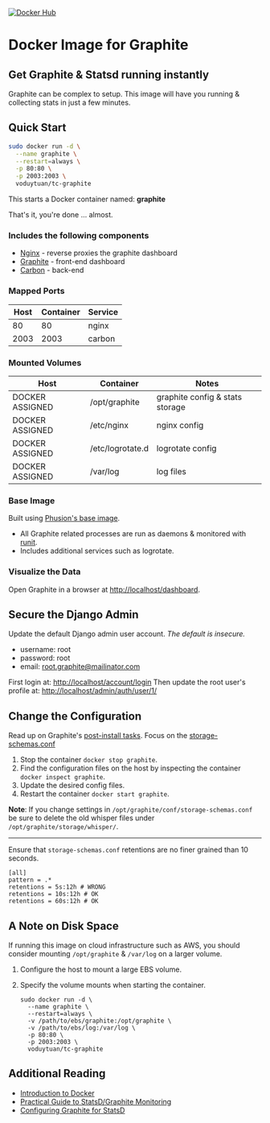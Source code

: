 [![Docker Hub](http://img.shields.io/badge/docker-hub-brightgreen.svg?style=flat)](https://registry.hub.docker.com/u/hopsoft/graphite-statsd/)

# Docker Image for Graphite

## Get Graphite & Statsd running instantly

Graphite can be complex to setup.
This image will have you running & collecting stats in just a few minutes.

## Quick Start

```sh
sudo docker run -d \
  --name graphite \
  --restart=always \
  -p 80:80 \
  -p 2003:2003 \
  voduytuan/tc-graphite
```

This starts a Docker container named: **graphite**

That's it, you're done ... almost.

### Includes the following components

* [Nginx](http://nginx.org/) - reverse proxies the graphite dashboard
* [Graphite](http://graphite.readthedocs.org/en/latest/) - front-end dashboard
* [Carbon](http://graphite.readthedocs.org/en/latest/carbon-daemons.html) - back-end

### Mapped Ports

| Host | Container | Service |
| ---- | --------- | ------- |
|   80 |        80 | nginx   |
| 2003 |      2003 | carbon  |

### Mounted Volumes

| Host              | Container                  | Notes                           |
| ----------------- | -------------------------- | ------------------------------- |
| DOCKER ASSIGNED   | /opt/graphite              | graphite config & stats storage |
| DOCKER ASSIGNED   | /etc/nginx                 | nginx config                    |
| DOCKER ASSIGNED   | /etc/logrotate.d           | logrotate config                |
| DOCKER ASSIGNED   | /var/log                   | log files                       |

### Base Image

Built using [Phusion's base image](https://github.com/phusion/baseimage-docker).

* All Graphite related processes are run as daemons & monitored with [runit](http://smarden.org/runit/).
* Includes additional services such as logrotate.

### Visualize the Data

Open Graphite in a browser at [http://localhost/dashboard](http://localhost/dashboard).

## Secure the Django Admin

Update the default Django admin user account. _The default is insecure._

  * username: root
  * password: root
  * email: root.graphite@mailinator.com

First login at: [http://localhost/account/login](http://localhost/account/login)
Then update the root user's profile at: [http://localhost/admin/auth/user/1/](http://localhost/admin/auth/user/1/)

## Change the Configuration

Read up on Graphite's [post-install tasks](https://graphite.readthedocs.org/en/latest/install.html#post-install-tasks).
Focus on the [storage-schemas.conf](https://graphite.readthedocs.org/en/latest/config-carbon.html#storage-schemas-conf)

1. Stop the container `docker stop graphite`.
1. Find the configuration files on the host by inspecting the container `docker inspect graphite`.
1. Update the desired config files.
1. Restart the container `docker start graphite`.

**Note**: If you change settings in `/opt/graphite/conf/storage-schemas.conf`
be sure to delete the old whisper files under `/opt/graphite/storage/whisper/`.

---


Ensure that `storage-schemas.conf` retentions are no finer grained than 10 seconds.

```
[all]
pattern = .*
retentions = 5s:12h # WRONG
retentions = 10s:12h # OK
retentions = 60s:12h # OK
```

## A Note on Disk Space

If running this image on cloud infrastructure such as AWS,
you should consider mounting `/opt/graphite` & `/var/log` on a larger volume.

1. Configure the host to mount a large EBS volume.
1. Specify the volume mounts when starting the container.

    ```
    sudo docker run -d \
      --name graphite \
      --restart=always \
      -v /path/to/ebs/graphite:/opt/graphite \
      -v /path/to/ebs/log:/var/log \
      -p 80:80 \
      -p 2003:2003 \
      voduytuan/tc-graphite
    ```

## Additional Reading

* [Introduction to Docker](http://docs.docker.io/#introduction)
* [Practical Guide to StatsD/Graphite Monitoring](http://matt.aimonetti.net/posts/2013/06/26/practical-guide-to-graphite-monitoring/)
* [Configuring Graphite for StatsD](https://github.com/etsy/statsd/blob/master/docs/graphite.md)

